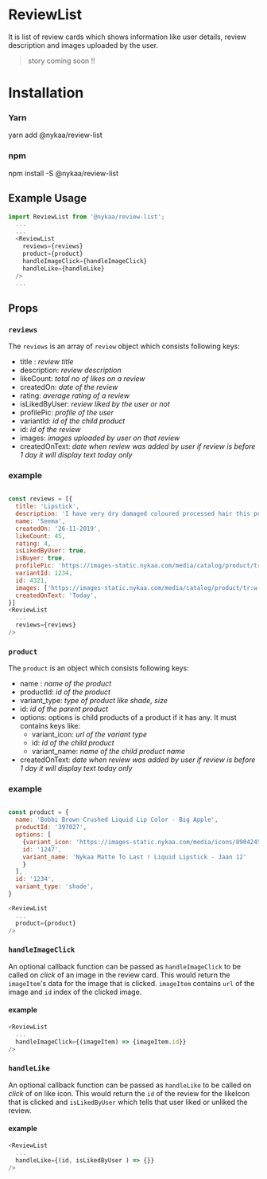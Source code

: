 # ReviewList

It is list of review cards which shows information like user details, review description and images uploaded by the user.

> story coming soon !!

# Installation

### Yarn

  yarn add @nykaa/review-list

### npm

  npm install -S @nykaa/review-list

## Example Usage
```javascript
import ReviewList from '@nykaa/review-list';
  ...
  ...
  <ReviewList
    reviews={reviews}
    product={product}
    handleImageClick={handleImageClick}
    handleLike={handleLike}
  />
  ...
```


## **Props**

### **`reviews`**

The `reviews` is an array of `review` object which consists following keys:
- title : _review title_
- description: _review description_
- likeCount: _total no of likes on a review_
- createdOn: _date of the review_
- rating: _average rating of a review_
- isLikedByUser: _review liked by the user or not_
- profilePic: _profile of the user_
- variantId: _id of the child product_
- id: _id of the review_
- images: _images uploaded by user on that review_
- createdOnText: _date when review was added by user if review is before 1 day it will display text today only_

### example
```javascript

const reviews = [{
  title: 'Lipstick',
  description: 'I have very dry damaged coloured processed hair this potion though a bit expensive and little in quantity is a miracle in a bottle.',
  name: 'Seema',
  createdOn: '26-11-2019',
  likeCount: 45,
  rating: 4,
  isLikedByUser: true,
  isBuyer: true,
  profilePic: 'https://images-static.nykaa.com/media/catalog/product/tr:w-150,h-150,cm-pad_resize/8/9/8904245703790-0_1.jpg',
  variantId: 1234,
  id: 4321,
  images: ['https://images-static.nykaa.com/media/catalog/product/tr:w-150,h-150,cm-pad_resize/8/9/8904245703790-0_1.jpg', 'https://images-static.nykaa.com/media/catalog/product/tr:w-150,h-150,cm-pad_resize/8/9/8904245703790-0_1.jpg'],
  createdOnText: 'Today',
}]
<ReviewList
  ...
  reviews={reviews}
/>
```

### **`product`**

The `product` is an object which consists following keys:

- name : _name of the product_
- productId: _id of the product_
- variant_type: _type of product like shade, size_
- id: _id of the parent product_
- options: options is child products of a product if it has any. It must contains keys like:
  - variant_icon: _url of the variant type_
  - id: _id of the child product_
  - variant_name: _name of the child product name_
- createdOnText: _date when review was added by user if review is before 1 day it will display text today only_

### example
```javascript

const product = {
  name: 'Bobbi Brown Crushed Liquid Lip Color - Big Apple',
  productId: '397027',
  options: [
    {variant_icon: 'https://images-static.nykaa.com/media/icons/8904245705114_jaan12.jpg',
    id: '1247',
    variant_name: 'Nykaa Matte To Last ! Liquid Lipstick - Jaan 12'
    }
  ],
  id: '1234',
  variant_type: 'shade',
}

<ReviewList
  ...
  product={product}
/>
```

### **`handleImageClick`**

An optional callback function can be passed as `handleImageClick` to be called on *click* of an image in the review card. This would return the `imageItem`'s data for the image that is clicked. `imageItem` contains `url` of the image and `id` index of the clicked image.


#### example
```javascript
<ReviewList
  ...
  handleImageClick={(imageItem) => {imageItem.id}}
/>
```

### **`handleLike`**

An optional callback function can be passed as `handleLike` to be called on *click* of on like icon. This would return the `id` of the review for the likeIcon that is clicked and `isLikedByUser` which tells that user liked or unliked the review.

#### example
```javascript
<ReviewList
  ...
  handleLike={(id, isLikedByUser ) => {}}
/>
```
